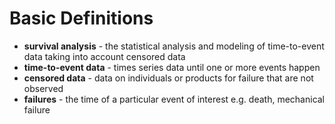 # Basic Definitions

- **survival analysis** - the statistical analysis and modeling of time-to-event
  data taking into account censored data
- **time-to-event data** - times series data until one or more events happen
- **censored data** - data on individuals or products for failure that are not
  observed
- **failures** - the time of a particular event of interest e.g. death,
  mechanical failure
